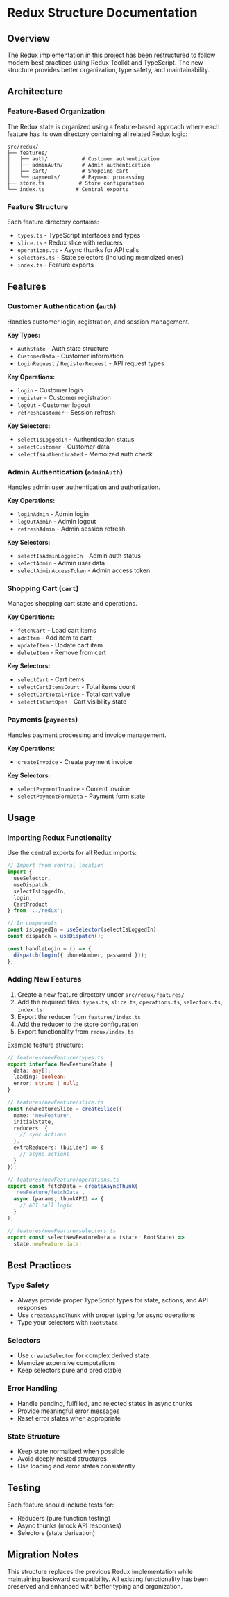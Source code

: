 # Redux Structure Documentation

## Overview

The Redux implementation in this project has been restructured to follow modern best practices using Redux Toolkit and TypeScript. The new structure provides better organization, type safety, and maintainability.

## Architecture

### Feature-Based Organization

The Redux state is organized using a feature-based approach where each feature has its own directory containing all related Redux logic:

```
src/redux/
├── features/
│   ├── auth/           # Customer authentication
│   ├── adminAuth/      # Admin authentication  
│   ├── cart/           # Shopping cart
│   └── payments/       # Payment processing
├── store.ts           # Store configuration
└── index.ts          # Central exports
```

### Feature Structure

Each feature directory contains:

- `types.ts` - TypeScript interfaces and types
- `slice.ts` - Redux slice with reducers
- `operations.ts` - Async thunks for API calls
- `selectors.ts` - State selectors (including memoized ones)
- `index.ts` - Feature exports

## Features

### Customer Authentication (`auth`)

Handles customer login, registration, and session management.

**Key Types:**
- `AuthState` - Auth state structure
- `CustomerData` - Customer information
- `LoginRequest` / `RegisterRequest` - API request types

**Key Operations:**
- `login` - Customer login
- `register` - Customer registration
- `logOut` - Customer logout
- `refreshCustomer` - Session refresh

**Key Selectors:**
- `selectIsLoggedIn` - Authentication status
- `selectCustomer` - Customer data
- `selectIsAuthenticated` - Memoized auth check

### Admin Authentication (`adminAuth`)

Handles admin user authentication and authorization.

**Key Operations:**
- `loginAdmin` - Admin login
- `logOutAdmin` - Admin logout
- `refreshAdmin` - Admin session refresh

**Key Selectors:**
- `selectIsAdminLoggedIn` - Admin auth status
- `selectAdmin` - Admin user data
- `selectAdminAccessToken` - Admin access token

### Shopping Cart (`cart`)

Manages shopping cart state and operations.

**Key Operations:**
- `fetchCart` - Load cart items
- `addItem` - Add item to cart
- `updateItem` - Update cart item
- `deleteItem` - Remove from cart

**Key Selectors:**
- `selectCart` - Cart items
- `selectCartItemsCount` - Total items count
- `selectCartTotalPrice` - Total cart value
- `selectIsCartOpen` - Cart visibility state

### Payments (`payments`)

Handles payment processing and invoice management.

**Key Operations:**
- `createInvoice` - Create payment invoice

**Key Selectors:**
- `selectPaymentInvoice` - Current invoice
- `selectPaymentFormData` - Payment form state

## Usage

### Importing Redux Functionality

Use the central exports for all Redux imports:

```typescript
// Import from central location
import { 
  useSelector, 
  useDispatch,
  selectIsLoggedIn,
  login,
  CartProduct 
} from '../redux';

// In components
const isLoggedIn = useSelector(selectIsLoggedIn);
const dispatch = useDispatch();

const handleLogin = () => {
  dispatch(login({ phoneNumber, password }));
};
```

### Adding New Features

1. Create a new feature directory under `src/redux/features/`
2. Add the required files: `types.ts`, `slice.ts`, `operations.ts`, `selectors.ts`, `index.ts`
3. Export the reducer from `features/index.ts`
4. Add the reducer to the store configuration
5. Export functionality from `redux/index.ts`

Example feature structure:

```typescript
// features/newFeature/types.ts
export interface NewFeatureState {
  data: any[];
  loading: boolean;
  error: string | null;
}

// features/newFeature/slice.ts
const newFeatureSlice = createSlice({
  name: 'newFeature',
  initialState,
  reducers: {
    // sync actions
  },
  extraReducers: (builder) => {
    // async actions
  }
});

// features/newFeature/operations.ts
export const fetchData = createAsyncThunk(
  'newFeature/fetchData',
  async (params, thunkAPI) => {
    // API call logic
  }
);

// features/newFeature/selectors.ts
export const selectNewFeatureData = (state: RootState) => 
  state.newFeature.data;
```

## Best Practices

### Type Safety
- Always provide proper TypeScript types for state, actions, and API responses
- Use `createAsyncThunk` with proper typing for async operations
- Type your selectors with `RootState`

### Selectors
- Use `createSelector` for complex derived state
- Memoize expensive computations
- Keep selectors pure and predictable

### Error Handling
- Handle pending, fulfilled, and rejected states in async thunks
- Provide meaningful error messages
- Reset error states when appropriate

### State Structure
- Keep state normalized when possible
- Avoid deeply nested structures
- Use loading and error states consistently

## Testing

Each feature should include tests for:
- Reducers (pure function testing)
- Async thunks (mock API responses)
- Selectors (state derivation)

## Migration Notes

This structure replaces the previous Redux implementation while maintaining backward compatibility. All existing functionality has been preserved and enhanced with better typing and organization.